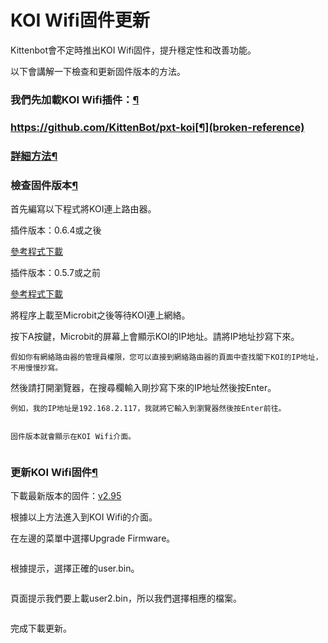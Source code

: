# KOI Wifi固件更新

Kittenbot會不定時推出KOI Wifi固件，提升穩定性和改善功能。

以下會講解一下檢查和更新固件版本的方法。

### 我們先加載KOI Wifi插件：[¶](broken-reference)

### https://github.com/KittenBot/pxt-koi[¶](broken-reference)

### [詳細方法](../../makecode/kittenbotandmakecode.md)[¶](broken-reference)

### 檢查固件版本[¶](broken-reference)

首先編寫以下程式將KOI連上路由器。

插件版本：0.6.4或之後

[參考程式下載](https://makecode.microbit.org/\_07dVj25FFJCy)

插件版本：0.5.7或之前

[參考程式下載](https://makecode.microbit.org/\_YAiLoH9XoPta)

將程序上載至Microbit之後等待KOI連上網絡。

按下A按鍵，Microbit的屏幕上會顯示KOI的IP地址。請將IP地址抄寫下來。

```
假如你有網絡路由器的管理員權限，您可以直接到網絡路由器的頁面中查找閣下KOI的IP地址，不用慢慢抄寫。
```

然後請打開瀏覽器，在搜尋欄輸入剛抄寫下來的IP地址然後按Enter。

```
例如，我的IP地址是192.168.2.117，我就將它輸入到瀏覽器然後按Enter前往。
```

<figure><img src="https://kittenbothk.readthedocs.io/en/latest/_images/update4.gif" alt=""><figcaption></figcaption></figure>

```
固件版本就會顯示在KOI Wifi介面。
```

<figure><img src="https://kittenbothk.readthedocs.io/en/latest/_images/update2.png" alt=""><figcaption></figcaption></figure>

### 更新KOI Wifi固件[¶](broken-reference)

下載最新版本的固件：[v2.95](https://bit.ly/KOIWifiFW295)

根據以上方法進入到KOI Wifi的介面。

在左邊的菜單中選擇Upgrade Firmware。

<figure><img src="https://kittenbothk.readthedocs.io/en/latest/_images/update5.png" alt=""><figcaption></figcaption></figure>

根據提示，選擇正確的user.bin。

<figure><img src="https://kittenbothk.readthedocs.io/en/latest/_images/update6.png" alt=""><figcaption></figcaption></figure>

頁面提示我們要上載user2.bin，所以我們選擇相應的檔案。

<figure><img src="https://kittenbothk.readthedocs.io/en/latest/_images/update8.png" alt=""><figcaption></figcaption></figure>

完成下載更新。

<figure><img src="https://kittenbothk.readthedocs.io/en/latest/_images/update7.png" alt=""><figcaption></figcaption></figure>
